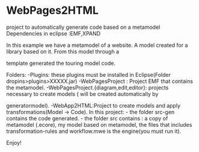 WebPages2HTML
=============
project to automatically generate code based on a metamodel
Dependencies in eclipse :EMF,XPAND

In this example we have a metamodel of a website. A model created for a library based on it. From this model through a 

template generated the touring model code.

Folders:
-Plugins: these plugins must be installed in Eclipse(Folder dropins>plugins>XXXXX.jar)
-WebPagesProject : Project EMF that contains the metamodel.
-WebPagesProject.{diagram,edit,editor}: projects necessary to create models ( will be created automatically by 

generatormodel).
-WebApp2HTML:Project to create models and apply transformations(Model -> Code). 
	In this project: - the folder src-gen contains the code generated.
			 - the folder src contains : a copy of metamodel (.ecore), my model based on metamodel, the files 			   that includes transformation-rules and workflow.mwe is the engine(you must run it).
				


Enjoy!
